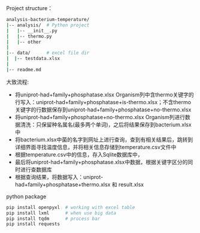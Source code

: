 Project structure：
```bash
analysis-bacterium-temperature/
|-- analysis/  # Python project
|   |-- __init__.py
|   |-- thermo.py
|   |-- other
|
|-- data/      # excel file dir
|  |-- testdata.xlsx
|
|-- readme.md
```

大致流程:
- 将uniprot-had+family+phosphatase.xlsx Organism列中含thermo关键字的行写入：uniprot-had+family+phosphatase+is-thermo.xlsx；不含thermo关键字的行数据保存到uniprot-had+family+phosphatase+no-thermo.xlsx
- 将uniprot-had+family+phosphatase+no-thermo.xlsx Organism列进行数据清洗：只保留种名属名(最多两个单词)，之后将结果保存到bacterium.xlsx中
- 将bacterium.xlsx中菌的名字到网址上进行查询，查到有相关结果后，跳转到详细界面寻找温度信息，并将相关信息存储到temperature.csv文件中
- 根据temperature.csv中的信息，存入Sqlite数据库中，
- 最后将uniprot-had+family+phosphatase.xlsx中数据，根据关键字区分的同时进行查数据库
- 根据查询结果，将数据写入：uniprot-had+family+phosphatase+thermo.xlsx 和 result.xlsx


python package
```bash
pip install openpyxl  # working with excel table
pip install lxml      # when use big data
pip install tqdm      # process bar
pip install requests
```